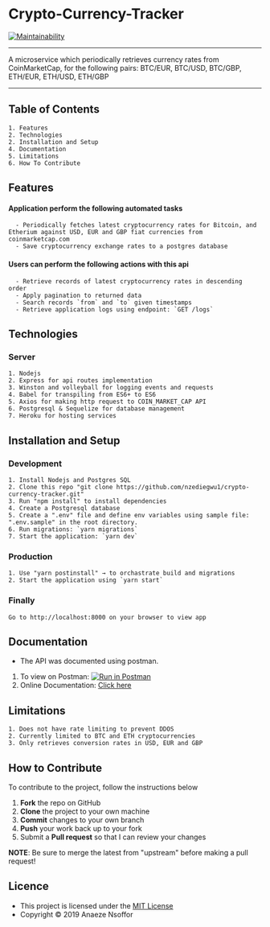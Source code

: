 # Crypto-Currency-Tracker

[![Maintainability](https://api.codeclimate.com/v1/badges/643884fda3206f39cadc/maintainability)](https://codeclimate.com/github/nzediegwu1/crypto-currency-tracker/maintainability)

<hr>
A microservice which periodically retrieves currency rates from CoinMarketCap, for the following pairs: BTC/EUR, BTC/USD, BTC/GBP, ETH/EUR, ETH/USD, ETH/GBP

<hr>

## Table of Contents

    1. Features
    2. Technologies
    2. Installation and Setup
    4. Documentation
    5. Limitations
    6. How To Contribute

## Features

  #### Application perform the following automated tasks
    
      - Periodically fetches latest cryptocurrency rates for Bitcoin, and Etherium against USD, EUR and GBP fiat currencies from coinmarketcap.com
      - Save cryptocurrency exchange rates to a postgres database

  
  #### Users can perform the following actions with this api
    
      - Retrieve records of latest cryptocurrency rates in descending order
      - Apply pagination to returned data
      - Search records `from` and `to` given timestamps
      - Retrieve application logs using endpoint: `GET /logs`
  
  
## Technologies

  ### Server
    1. Nodejs
    2. Express for api routes implementation
    3. Winston and volleyball for logging events and requests
    4. Babel for transpiling from ES6+ to ES6
    5. Axios for making http request to COIN_MARKET_CAP API
    6. Postgresql & Sequelize for database management
    7. Heroku for hosting services




## Installation and Setup
 
 ### Development
    1. Install Nodejs and Postgres SQL
    2. Clone this repo "git clone https://github.com/nzediegwu1/crypto-currency-tracker.git"
    3. Run "npm install" to install dependencies
    4. Create a Postgresql database 
    5. Create a ".env" file and define env variables using sample file: ".env.sample" in the root directory.
    6. Run migrations: `yarn migrations`
    7. Start the application: `yarn dev`
  
  ### Production
  
    1. Use "yarn postinstall" → to orchastrate build and migrations
    2. Start the application using `yarn start`
    
  ### Finally
    Go to http://localhost:8000 on your browser to view app


## Documentation

* The API was documented using postman.
1. To view on Postman: [![Run in Postman](https://run.pstmn.io/button.svg)](https://app.getpostman.com/run-collection/748bfdae01b196cbf17c)
2. Online Documentation: [Click here](https://documenter.getpostman.com/view/4912237/SVSHrVC3?version=latest)


## Limitations
    1. Does not have rate limiting to prevent DDOS
    2. Currently limited to BTC and ETH cryptocurrencies
    3. Only retrieves conversion rates in USD, EUR and GBP

## How to Contribute
To contribute to the project, follow the instructions below
 1. **Fork** the repo on GitHub
 2. **Clone** the project to your own machine
 3. **Commit** changes to your own branch
 4. **Push** your work back up to your fork
 5. Submit a **Pull request** so that I can review your changes

**NOTE**: Be sure to merge the latest from "upstream" before making a pull request!

## Licence
* This project is licensed under the [MIT License](https://github.com/nzediegwu1/crypto-currency-tracker/blob/master/LICENSE)
* Copyright ©  2019 Anaeze Nsoffor
